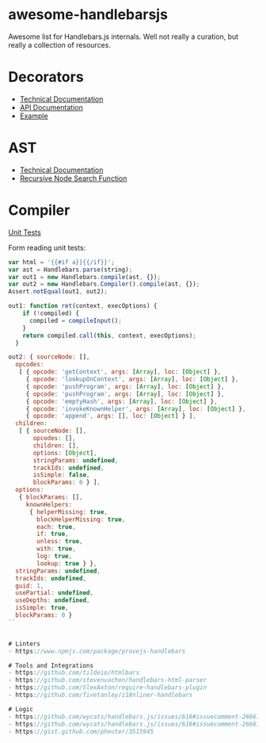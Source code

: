 # awesome-handlebarsjs
Awesome list for Handlebars.js internals. Well not really a curation, but really a collection of resources.

# Decorators
- [Technical Documentation](https://github.com/wycats/handlebars.js/blob/master/docs/decorators-api.md)
- [API Documentation](https://handlebarsjs.com/reference.html)
- [Example](https://github.com/wycats/handlebars.js/blob/master/lib/handlebars/decorators/inline.js)

# AST
- [Technical Documentation](https://github.com/wycats/handlebars.js/blob/master/docs/compiler-api.md)
- [Recursive Node Search Function](https://github.com/SlexAxton/require-handlebars-plugin/blob/master/hbs.js#L224)

# Compiler
[Unit Tests](https://github.com/wycats/handlebars.js/blob/master/spec/compiler.js)

Form reading unit tests:
```js
var html = '{{#if a}}{{/if}}';
var ast = Handlebars.parse(string);
var out1 = new Handlebars.compile(ast, {});
var out2 = new Handlebars.Compiler().compile(ast, {});
Assert.notEqual(out1, out2);
```

```js
out1: function ret(context, execOptions) {
    if (!compiled) {
      compiled = compileInput();
    }
    return compiled.call(this, context, execOptions);
  }
```
```js
out2: { sourceNode: [],
  opcodes:
   [ { opcode: 'getContext', args: [Array], loc: [Object] },
     { opcode: 'lookupOnContext', args: [Array], loc: [Object] },
     { opcode: 'pushProgram', args: [Array], loc: [Object] },
     { opcode: 'pushProgram', args: [Array], loc: [Object] },
     { opcode: 'emptyHash', args: [Array], loc: [Object] },
     { opcode: 'invokeKnownHelper', args: [Array], loc: [Object] },
     { opcode: 'append', args: [], loc: [Object] } ],
  children:
   [ { sourceNode: [],
       opcodes: [],
       children: [],
       options: [Object],
       stringParams: undefined,
       trackIds: undefined,
       isSimple: false,
       blockParams: 0 } ],
  options:
   { blockParams: [],
     knownHelpers:
      { helperMissing: true,
        blockHelperMissing: true,
        each: true,
        if: true,
        unless: true,
        with: true,
        log: true,
        lookup: true } },
  stringParams: undefined,
  trackIds: undefined,
  guid: 1,
  usePartial: undefined,
  useDepths: undefined,
  isSimple: true,
  blockParams: 0 }
``


# Linters
- https://www.npmjs.com/package/provejs-handlebars

# Tools and Integrations
- https://github.com/tildeio/htmlbars
- https://github.com/stevenvachon/handlebars-html-parser
- https://github.com/SlexAxton/require-handlebars-plugin
- https://github.com/fivetanley/i18nliner-handlebars

# Logic
- https://github.com/wycats/handlebars.js/issues/616#issuecomment-26661146
- https://github.com/wycats/handlebars.js/issues/616#issuecomment-26661146
- https://gist.github.com/pheuter/3515945

